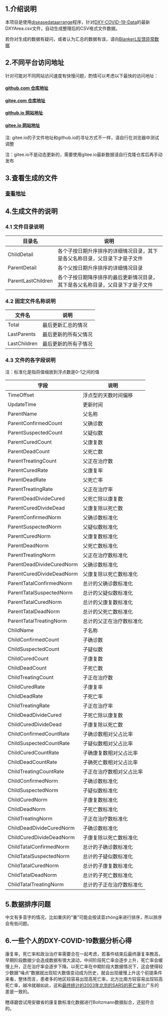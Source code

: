 
## 1.介绍说明

本项目是使用[diseasedataarrange](https://github.com/zyq5945/diseasedataarrange)程序，针对[DXY-COVID-19-Data](https://github.com/BlankerL/DXY-COVID-19-Data)的最新DXYArea.csv文件，自动生成整理后的CSV格式文件数据。

若你对生成的数据有疑问，或者认为汇总的数据有误，请向[BlankerL反馈异常数据](https://github.com/BlankerL/DXY-COVID-19-Crawler/issues/34)

## 2.不同平台访问地址

针对可能对不同网站访问速度有快慢问题，酌情可以考虑以下最快的访问地址：

#### [github.com 仓库地址](https://github.com/zyq5945/DXY-COVID-19-Data-Arrange-CSV)

#### [gitee.com  仓库地址](https://gitee.com/zyq5945/DXY-COVID-19-Data-Arrange-CSV)

#### [github.io 网站地址](https://zyq5945.github.io/DXY-COVID-19-Data-Arrange-CSV)

#### [gitee.io  网站地址](https://zyq5945.gitee.io/dxy-covid-19-data-arrange-csv/)

注: gitee.io的子文件地址和github.io的寻址方式不一样，请自行在浏览器中测试调整

注：gitee.io不是动态更新的，需要使用gitee.io最新数据请自行克隆仓库后再手动发布

## 3.查看生成的文件

### [查看地址](FILELINK.md)


## 4.生成文件的说明

### 4.1 文件目录说明

| 目录名 |  说明 |
|---|---|
|  ChildDetail | 各个子按日期升序排序的详细情况目录，其下是各父名称目录，父目录下才是子文件 |
|  ParentDetail | 各个父按日期升序排序的详细情况目录 |
|  ParentLastChildren | 各个子按日期降序排序的最后更新情况目录，其下是各父名称目录，父目录下才是子文件 |


### 4.2 固定文件名称说明

| 文件名 |  说明 |
|---|---|
|  Total | 最后更新汇总的情况 |
|  LastParents | 最后更新的所有父情况 |
|  LastChildren | 最后更新的所有子情况 |


### 4.3 文件的各字段说明

注：标准化是指将值缩放到浮点数是0-1之间的值

| 字段 |  说明 |
|---|---|
|  TimeOffset | 浮点型的天数时间偏移 |
|  UpdateTime | 更新时间 |
|  ParentName | 父名称 |
|  ParentConfirmedCount | 父确诊数 |
|  ParentSuspectedCount | 父疑似数 |
|  ParentCuredCount | 父康复数 |
|  ParentDeadCount | 父死亡数 |
|  ParentTreatingCount | 父正在治疗数 |
|  ParentCuredRate | 父康复率 |
|  ParentDeadRate | 父死亡率 |
|  ParentTreatingRate | 父正在治疗率 |
|  ParentDeadDivideCured | 父死亡除以康复数 |
|  ParentCuredDivideDead | 父康复除以死亡数 |
|  ParentConfirmedNorm | 父确诊数标准化 |
|  ParentSuspectedNorm | 父疑似数标准化 |
|  ParentCuredNorm | 父康复数标准化 |
|  ParentDeadNorm | 父死亡数标准化 |
|  ParentTreatingNorm | 父正在治疗数标准化 |
|  ParentDeadDivideCuredNorm | 父确诊数标准化 |
|  ParentCuredDivideDeadNorm | 父康复除以死亡数标准化 |
|  ParentTatalConfirmedNorm | 总计的父确诊数标准化 |
|  ParentTatalSuspectedNorm | 总计的父疑似数标准化 |
|  ParentTatalCuredNorm | 总计的父康复数标准化 |
|  ParentTatalDeadNorm | 总计的父死亡数标准化 |
|  ParentTatalTreatingNorm | 总计的父正在治疗数标准化 |
|  ChildName | 子名称 |
|  ChildConfirmedCount | 子确诊数 |
|  ChildSuspectedCount | 子疑似数 |
|  ChildCuredCount | 子康复数 |
|  ChildDeadCount | 子死亡数 |
|  ChildTreatingCount | 子正在治疗数 |
|  ChildCuredRate | 子康复率 |
|  ChildDeadRate | 子死亡率 |
|  ChildTreatingRate | 子正在治疗率 |
|  ChildDeadDivideCured | 子死亡除以康复数 |
|  ChildCuredDivideDead | 子康复除以死亡数 |
|  ChildConfirmedCountRate | 子确诊数相对父占比率 |
|  ChildSuspectedCountRate | 子疑似数相对父占比率 |
|  ChildCuredCountRate | 子确康复数相对父占比率 |
|  ChildDeadCountRate | 子确死亡数相对父占比率 |
|  ChildTreatingCountRate | 子正在治疗数相对父占比率 |
|  ChildConfirmedNorm | 子确诊数标准化 |
|  ChildSuspectedNorm | 子疑似数标准化 |
|  ChildCuredNorm | 子康复数标准化 |
|  ChildDeadNorm | 子死亡数标准化 |
|  ChildTreatingNorm | 子正在治疗数标准化 |
|  ChildDeadDivideCuredNorm | 子确诊数标准化 |
|  ChildCuredDivideDeadNorm | 子康复除以死亡数标准化 |
|  ChildTatalConfirmedNorm | 总计的子确诊数标准化 |
|  ChildTatalSuspectedNorm | 总计的子疑似数标准化 |
|  ChildTatalCuredNorm | 总计的子康复数标准化 |
|  ChildTatalDeadNorm | 总计的子死亡数标准化 |
|  ChildTatalTreatingNorm | 总计的子正在治疗数标准化 |


## 5.数据排序问题

中文有多音字的情况，比如重庆的“重”可能会按读音zhòng来进行排序，所以排序会有些问题。

## 6.一些个人的DXY-COVID-19数据分析心得

康复率，死亡率和政治治疗率需要合在一起考虑，若事件结束后最终康复率教高，早期阶段数据少会造成数据有很大波动，中间阶段死亡率会逐步上升，死亡率会缓慢上升，正在治疗率会逐步下降。以死亡率在中期阶段大数据情况下，这会使得较少数据“噪点”数据就出现较大数值变动成为历史，就会出现缓慢上升这个前提条件来看，整体而言，患者多的地区较容易出现高死亡率，北方比南方较容易出现较高死亡率，越冷就越如此，这和[最终统计的2003年北京的SARS的死亡率](https://zyq5945.github.io/zyq5945/blog_10.html)比广东的差是一致的。

瞎琢磨尝试用安徽省的康复数标准化数据进行Boltzmann数据拟合，还挺符合的。
